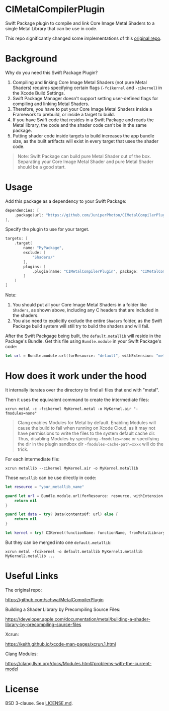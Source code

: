 # CIMetalCompilerPlugin

Swift Package plugin to compile and link Core Image Metal Shaders to a single Metal Library that can be use in code. 

This repo significantly changed some implementations of this [original repo](https://github.com/schwa/MetalCompilerPlugin).

# Background

Why do you need this Swift Package Plugin?

1. Compiling and linking Core Image Metal Shaders (not pure Metal Shaders) requires specifying certain flags (`-fcikernel` and `-cikernel`) in the Xcode Build Settings.
2. Swift Package Manager doesn't support setting user-defined flags for compiling and linking Metal Shaders.
3. Therefore, you have to put your Core Image Metal Shaders inside a Framework to prebuild, or inside a target to build.
4. If you have Swift code that resides in a Swift Package and reads the Metal library, the code and the shader code can't be in the same package.
5. Putting shader code inside targets to build increases the app bundle size, as the built artifacts will exist in every target that uses the shader code.

> Note: Swift Package can build pure Metal Shader out of the box. Separating your Core Image Metal Shader and pure Metal Shader should be a good start.

# Usage 

Add this package as a dependency to your Swift Package:

```swift
dependencies: [
    .package(url: "https://github.com/JuniperPhoton/CIMetalCompilerPlugin", from: "0.11.0")
],
```

Specify the plugin to use for your target.

```swift
targets: [
    .target(
        name: "MyPackage",
        exclude: [
            "Shaders/"
        ],
        plugins: [
            .plugin(name: "CIMetalCompilerPlugin", package: "CIMetalCompilerPlugin")
        ]
    )
]
```

Note:

1. You should put all your Core Image Metal Shaders in a folder like `Shaders`, as shown above, including any C headers that are included in the shaders.
2. You also need to explicitly exclude the entire `Shaders` folder, as the Swift Package build system will still try to build the shaders and will fail.

After the Swift Packgage being built, the `default.metallib` will reside in the Package's Bundle. Get this file using `Bundle.module` in your Swift Package's code:

```swift
let url = Bundle.module.url(forResource: "default", withExtension: "metallib")
```

# How does it work under the hood

It internally iterates over the directory to find all files that end with "metal".

Then it uses the equivalent command to create the intermediate files:

```shell
xcrun metal -c -fcikernel MyKernel.metal -o MyKernel.air "-fmodules=none" 
```

> Clang enables Modules for Metal by default. Enabling Modules will cause the build to fail when running on Xcode Cloud, as it may not have permissions to write the files to the system default cache dir. Thus, disabling Modules by specifying `-fmodules=none` or specifying the dir in the plugin sandbox dir `-fmodules-cache-path=xxxx` will do the trick.

For each intermediate file:

```shell
xcrun metallib --cikernel MyKernel.air -o MyKernel.metallib
```

Those `metallib` can be use directly in code:

```swift
let resource = "your_metallib_name"

guard let url = Bundle.module.url(forResource: resource, withExtension: "metallib") else {
    return nil
}

guard let data = try? Data(contentsOf: url) else {
    return nil
}

let kernel = try? CIKernel(functionName: functionName, fromMetalLibraryData: data)
```

But they can be merged into one `default.metallib`:

```shell
xcrun metal -fcikernel -o default.metallib MyKernel1.metallib MyKernel2.metallib ...
```

# Useful Links

The original repo: 

https://github.com/schwa/MetalCompilerPlugin

Building a Shader Library by Precompiling Source Files:

https://developer.apple.com/documentation/metal/building-a-shader-library-by-precompiling-source-files

Xcrun:

https://keith.github.io/xcode-man-pages/xcrun.1.html

Clang Modules:

https://clang.llvm.org/docs/Modules.html#problems-with-the-current-model

# License

BSD 3-clause. See [LICENSE.md](./LICENSE.md).
